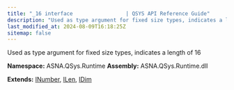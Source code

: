 ```yaml
---
title: "_16 interface                 | QSYS API Reference Guide"
description: "Used as type argument for fixed size types, indicates a length of 16  "
last_modified_at: 2024-08-09T16:18:25Z
sitemap: false
---
```


Used as type argument for fixed size types, indicates a length of 16 

**Namespace:** ASNA.QSys.Runtime
**Assembly:** ASNA.QSys.Runtime.dll

**Extends:** [INumber](/reference/runtime/qsys-runtime/i-number.html), [ILen](/reference/runtime/qsys-runtime/i-len.html), [IDim](/reference/runtime/qsys-runtime/i-dim.html)
<br>
<br>
